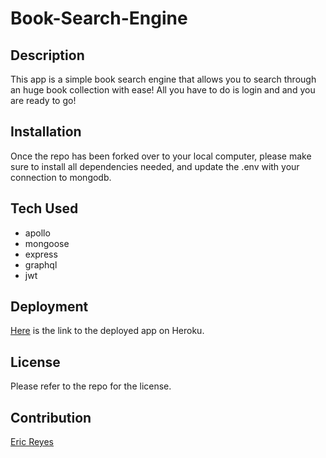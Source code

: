 # Book-Search-Engine

## Description
This app is a simple book search engine that allows you to search through an huge book collection with ease! All you have to do is login and and you are ready to go!

## Installation

Once the repo has been forked over to your local computer, please make sure to install all dependencies needed, and update the .env with your connection to mongodb.

## Tech Used

 - apollo
 - mongoose
 - express
 - graphql
 - jwt

## Deployment

[Here](https://mighty-cove-40649.herokuapp.com/) is the link to the deployed app on Heroku.

## License

Please refer to the repo for the license.

## Contribution

[Eric Reyes](https://github.com/ericrey93)


